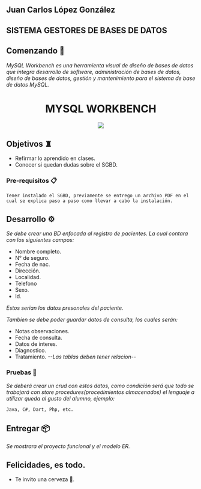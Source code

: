 ## Juan Carlos López González
## SISTEMA GESTORES DE BASES DE DATOS


## Comenzando 🚀

_MySQL Workbench es una herramienta visual de diseño de bases de datos que integra desarrollo de software, administración de bases de datos, diseño de bases de datos, gestión y mantenimiento para el sistema de base de datos MySQL._

<h1 align="center">MYSQL WORKBENCH</h1>
<p align="center"><img src="https://i.ytimg.com/vi/-GnKwwc4KSA/maxresdefault.jpg"/></p> 

## Objetivos ♜
- Refirmar lo aprendido en clases.
- Conocer si quedan dudas sobre el SGBD.

### Pre-requisitos 📋

```
Tener instalado el SGBD, previamente se entrego un archivo PDF en el cual se explica paso a paso como llevar a cabo la instalación.
```


## Desarrollo ⚙️

_Se debe crear una BD enfocada al registro de pacientes. La cual contara con los siguientes campos:_
- Nombre completo.
- N° de seguro.
- Fecha de nac.
- Dirección.
- Localidad.
- Telefono
- Sexo.
- Id.

_Estos serian los datos presonales del paciente._

_Tambien se debe poder guardar datos de consulta, los cuales serán:_
- Notas observaciones.
- Fecha de consulta.
- Datos de interes.
- Diagnostico.
- Tratamiento.
_--Las tablas deben tener relacion--_





### Pruebas 🔩

_Se deberá crear un crud con estos datos, como condición será que todo se trabajará con store procedures(procedimientos almacenados) el lenguaje a utilizar queda al gusto del alumno, ejemplo:_

```
Java, C#, Dart, Php, etc.
```

## Entregar 📦

_Se mostrara el proyecto funcional y el modelo ER._

## Felicidades, es todo.

* Te invito una cerveza 🍺. 



